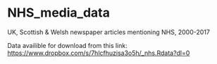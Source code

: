 # NHS_media_data
UK, Scottish & Welsh newspaper articles mentioning NHS, 2000-2017

Data availible for download from this link: https://www.dropbox.com/s/7hlcfhuzisa3o5h/_nhs.Rdata?dl=0 

